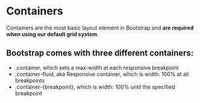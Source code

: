 
# Containers

Containers are the most basic layout element in Bootstrap and **are required when using our default grid system**.


## Bootstrap comes with three different containers:

* .container, which sets a max-width at each responsive breakpoint
* .container-fluid, aka Responsive container, which is width: 100% at all breakpoints
* .container-{breakpoint}, which is width: 100% until the specified breakpoint